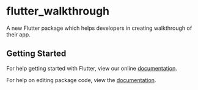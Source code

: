 # flutter_walkthrough

A new Flutter package which helps developers in creating walkthrough of their app.

## Getting Started

For help getting started with Flutter, view our online [documentation](https://flutter.io/).

For help on editing package code, view the [documentation](https://flutter.io/developing-packages/).
